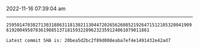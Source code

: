 2022-11-16 07:39:04 am

---

`2595014703827130318863118130211304472026562608521926471512105320041909619200495078361988513718159322896232359124061079011861`

`Latest commit SHA is: 20bea5d2bc2f89d008eaba7ef4e1491432e42ad7 `
